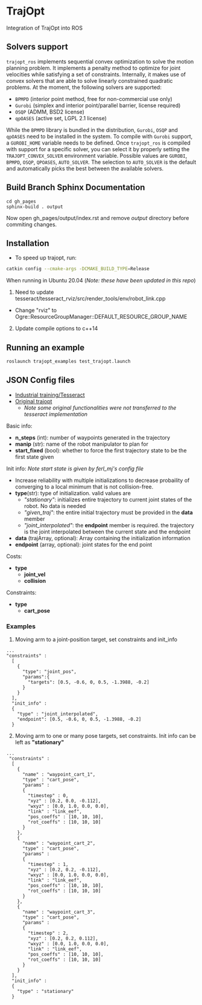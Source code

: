 # TrajOpt
Integration of TrajOpt into ROS

## Solvers support
`trajopt_ros` implements sequential convex optimization to solve the motion planning problem.
It implements a penalty method to optimize for joint velocities while satisfying a set of constraints.
Internally, it makes use of convex solvers that are able to solve linearly constrained quadratic problems.
At the moment, the following solvers are supported:
- `BPMPD` (interior point method, free for non-commercial use only)
- `Gurobi` (simplex and interior point/parallel barrier, license required)
- `OSQP` (ADMM, BSD2 license)
- `qpOASES` (active set, LGPL 2.1 license)

While the `BPMPD` library is bundled in the distribution, `Gurobi`, `OSQP` and `qpOASES` need to be installed in the system.
To compile with `Gurobi` support, a `GUROBI_HOME` variable needs to be defined.
Once `trajopt_ros` is compiled with support for a specific solver, you can select it by properly setting the `TRAJOPT_CONVEX_SOLVER` environment variable. Possible values are `GUROBI`, `BPMPD`, `OSQP`, `QPOASES`, `AUTO_SOLVER`.
The selection to `AUTO_SOLVER` is the default and automatically picks the best between the available solvers.

## Build Branch Sphinx Documentation

```
cd gh_pages
sphinx-build . output
```
Now open gh_pages/output/index.rst and remove *output* directory before commiting changes.

## Installation
- To speed up trajopt, run:
```bash
catkin config --cmake-args -DCMAKE_BUILD_TYPE=Release
```

When running in Ubuntu 20.04 (*Note: these have been updated in this repo*)
1. Need to update tesseract/tesseract_rviz/src/render_tools/env/robot_link.cpp
- Change "rviz" to Ogre::ResourceGroupManager::DEFAULT_RESOURCE_GROUP_NAME
2. Update compile options to c++14

## Running an example
```bash
roslaunch trajopt_examples test_trajopt.launch 
```

## JSON Config files
- [Industrial training/Tesseract](https://industrial-training-master.readthedocs.io/en/melodic/_source/demo3/Introduction-to-trajopt.html)
- [Original trajopt](https://rll.berkeley.edu/trajopt/doc/sphinx_build/html/tutorial.html#move-arm-to-pose-target)
    - *Note some original functionalities were not transferred to the tesseract implementation*

Basic info:
- **n_steps** (int): number of waypoints generated in the trajectory
- **manip** (str): name of the robot manipulator to plan for
- **start_fixed** (bool): whether to force the first trajectory state to be the first state given


Init info:
*Note start state is given by ferl_mj's config file*
- Increase reliability with multiple initializations to decrease probaility of converging to a local minimum that is not collision-free.
- **type**(str): type of initialization. valid values are
    - *"stationary"*: initializes entire trajectory to current joint states of the robot. No data is needed
    - *"given_traj"*: the entire initial trajectory must be provided in the **data** member
    - *"joint_interpolated"*: the **endpoint** member is required. the trajectory is the joint interpolated between the current state and the endpoint
- **data** (trajArray, optional): Array containing the initialization information
- **endpoint** (array, optional): joint states for the end point

Costs:
- **type**
    - **joint_vel**
    - **collision**

Constraints:
- **type**
    - **cart_pose**

### Examples
1. Moving arm to a joint-position target, set constraints and init_info
```
...
"constraints" :
  [
    {
      "type": "joint_pos",
      "params":{
        "targets": [0.5, -0.6, 0, 0.5, -1.3988, -0.2]
      }
    }
  ],
  "init_info" :
  {
    "type" : "joint_interpolated",
    "endpoint": [0.5, -0.6, 0, 0.5, -1.3988, -0.2]
  }
```
2. Moving arm to one or many pose targets, set constraints. Init info can be left as **"stationary"**
```
...
 "constraints" :
  [
    {
      "name" : "waypoint_cart_1",
      "type" : "cart_pose",
      "params" :
      {
        "timestep" : 0,
        "xyz" : [0.2, 0.0, -0.112],
        "wxyz" : [0.0, 1.0, 0.0, 0.0],
        "link" : "link_eef",
        "pos_coeffs" : [10, 10, 10],
        "rot_coeffs" : [10, 10, 10]
      }
    },
    {
      "name" : "waypoint_cart_2",
      "type" : "cart_pose",
      "params" :
      {
        "timestep" : 1,
        "xyz" : [0.2, 0.2, -0.112],
        "wxyz" : [0.0, 1.0, 0.0, 0.0],
        "link" : "link_eef",
        "pos_coeffs" : [10, 10, 10],
        "rot_coeffs" : [10, 10, 10]
      }
    },
    {
      "name" : "waypoint_cart_3",
      "type" : "cart_pose",
      "params" :
      {
        "timestep" : 2,
        "xyz" : [0.2, 0.2, 0.112],
        "wxyz" : [0.0, 1.0, 0.0, 0.0],
        "link" : "link_eef",
        "pos_coeffs" : [10, 10, 10],
        "rot_coeffs" : [10, 10, 10]
      }
    }
  ],
  "init_info" :
  {
    "type" : "stationary"
  }
```

